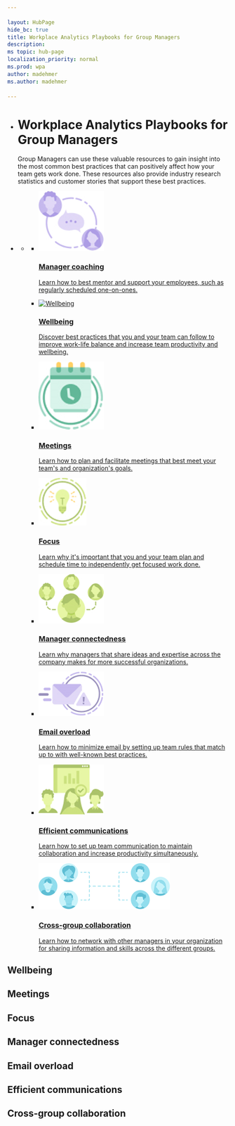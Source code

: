 ```yaml
---

layout: HubPage
hide_bc: true
title: Workplace Analytics Playbooks for Group Managers
description: 
ms topic: hub-page
localization_priority: normal 
ms.prod: wpa
author: madehmer
ms.author: madehmer

---
```


<ul class="cardsY panelContent singlePanelContent">
    <li>
        <h1>Workplace Analytics Playbooks for Group Managers</h1>
            <p>Group Managers can use these valuable resources to gain insight into the most common best practices that can positively affect how your team gets work done. These resources also provide industry research statistics and customer stories that support these best practices.
            </p>
    </li>
</ul>

<div id="main" class="v2">
<div class="container">
    <ul class="pivots">
        <li>
            <a href="#main"></a>
            <ul id="main">
                <li>
                    <a href="#mainPanel"></a>
                    <ul id="mainPanel" class="cardsC">
                        <li>
                            <a href="../gm-coaching">
                            <div class="cardSize">
                                <div class="cardPadding">
                                    <div class="card">
                                        <div class="cardImageOuter">
                                            <div class="cardImage bgdAccent1">
                                                <img src="../images/wpa/playbooks/manager-coaching.png" alt="Manager coaching" />
                                            </div>
                                        </div>
                                        <div class="cardText">
                                            <h3>Manager coaching</h3>
                                            <p>Learn how to best mentor and support your employees, such as regularly scheduled one-on-ones. </p>
                                        </div>
                                    </div>
                                </div>
                            </div>
                            </a>
                        </li>
                        <li>
                            <a href="#wellbeing">
                            <div class="cardSize">
                                <div class="cardPadding">
                                    <div class="card">
                                        <div class="cardImageOuter">
                                            <div class="cardImage bgdAccent1">
                                                <img src="https://docs.microsoft.com/en-us/office/media/hub-tiles/Kaizala-Developers-400x140.svg" alt="Wellbeing" />
                                            </div>
                                        </div>
                                        <div class="cardText">
                                            <h3>Wellbeing</h3>
                                            <p>Discover best practices that you and your team can follow to improve work-life balance and increase team productivity and wellbeing.</p>
                                        </div>
                                    </div>
                                </div>
                            </div>
                            </a>
                        </li>
                        <li>
                            <a href="#meetings">
                            <div class="cardSize">
                                <div class="cardPadding">
                                    <div class="card">
                                        <div class="cardImageOuter">
                                            <div class="cardImage bgdAccent1">
                                                <img src="../images/wpa/playbooks/meetings.png" alt="Meetings" />
                                            </div>
                                        </div>
                                        <div class="cardText">
                                            <h3>Meetings</h3>
                                            <p>Learn how to plan and facilitate meetings that best meet your team's and organization's goals.</p>
                                        </div>
                                    </div>
                                </div>
                            </div>
                            </a>
                        </li>
                        <li>
                            <a href="#focus">
                            <div class="cardSize">
                                <div class="cardPadding">
                                    <div class="card">
                                        <div class="cardImageOuter">
                                            <div class="cardImage bgdAccent1">
                                                <img src="../images/wpa/playbooks/focus.png" alt="Focus" />
                                            </div>
                                        </div>
                                        <div class="cardText">
                                            <h3>Focus</h3>
                                            <p>Learn why it's important that you and your team plan and schedule time to independently get focused work done. </p>
                                        </div>
                                    </div>
                                </div>
                            </div>
                            </a>
                        </li>
                        <li>
                            <a href="#manager-connectedness">
                            <div class="cardSize">
                                <div class="cardPadding">
                                    <div class="card">
                                        <div class="cardImageOuter">
                                            <div class="cardImage bgdAccent1">
                                                <img src="../images/wpa/playbooks/manager-connectedness.png" alt="Manager connectedness" />
                                            </div>
                                        </div>
                                        <div class="cardText">
                                            <h3>Manager connectedness</h3>
                                            <p>Learn why managers that share ideas and expertise across the company makes for more successful organizations. </p>
                                        </div>
                                    </div>
                                </div>
                            </div>
                            </a>
                        </li>
                        <li>
                            <a href="#email-overload">
                            <div class="cardSize">
                                <div class="cardPadding">
                                    <div class="card">
                                        <div class="cardImageOuter">
                                            <div class="cardImage bgdAccent1">
                                                <img src="../images/wpa/playbooks/email-overload.png" alt="Security, privacy, compliance" />
                                            </div>
                                        </div>
                                        <div class="cardText">
                                            <h3>Email overload</h3>
                                            <p>Learn how to minimize email by setting up team rules that match up to with well-known best practices.</p>
                                        </div>
                                    </div>
                                </div>
                            </div>
                            </a>
                        </li>
                        <li>
                            <a href="#efficient-communications">
                            <div class="cardSize">
                                <div class="cardPadding">
                                    <div class="card">
                                        <div class="cardImageOuter">
                                            <div class="cardImage bgdAccent1">
                                                <img src="../images/wpa/playbooks/efficient-communication.png" alt="Efficient communications" />
                                            </div>
                                        </div>
                                        <div class="cardText">
                                            <h3>Efficient communications</h3>
                                            <p>Learn how to set up team communication to maintain collaboration and increase productivity simultaneously.</p>
                                        </div>
                                    </div>
                                </div>
                            </div>
                            </a>
                        </li>
                        <li>
                            <a href="#cross-group-collaboration">
                            <div class="cardSize">
                                <div class="cardPadding">
                                    <div class="card">
                                        <div class="cardImageOuter">
                                            <div class="cardImage bgdAccent1">
                                                <img src="../images/wpa/playbooks/cross-group-collaboration.png" alt="Cross-group collaboration" />
                                            </div>
                                        </div>
                                        <div class="cardText">
                                            <h3>Cross-group collaboration</h3>
                                            <p>Learn how to network  with other managers in your organization for  sharing information and skills across the different groups.</p>
                                        </div>
                                    </div>
                                </div>
                            </div>
                            </a>
            </li>
        </li>
    </ul>
</div>


## Wellbeing

## Meetings

## Focus

## Manager connectedness

## Email overload

## Efficient communications

## Cross-group collaboration

